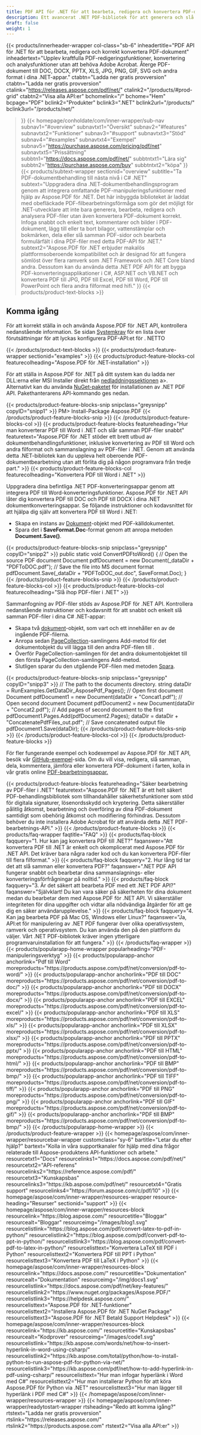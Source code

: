 ```yaml
---
title: PDF API för .NET för att bearbeta, redigera och konvertera PDF-dokument
description: Ett avancerat .NET PDF-bibliotek för att generera och slå samman PDF-dokument. Konvertera PDF till JPG, PDF till Excel och PDF till Word i apparna C#, ASP.NET och VB.NET.
draft: false
weight: 1
---
```

{{< products/innerheader-wrapper col-class="sb-6"
  inheadertitle="PDF API för .NET för att bearbeta, redigera och korrekt konvertera PDF-dokument"
  inheadertext="Upplev kraftfulla PDF-redigeringsfunktioner, konvertering och analysfunktioner utan att behöva Adobe Acrobat. Återge PDF-dokument till DOC, DOCX, PPTX, XLS, JPG, PNG, GIF, SVG och andra format i dina .NET-appar."
  ctabtn="Ladda ner gratis provversion"
  ctabtn="Ladda ner gratis provversion"
  ctalink="https://releases.aspose.com/pdf/net/"
  ctalink2="/products/#prod-grid"
  ctabtn2="Visa alla API:er"
  bchomelink="/"
  bchome="Hem"
  bcpage="PDF"
  bclink2="Produkter"
  bclink3=".NET"
  bclink2url="/products/"
  bclink3url="/products/net/"
  >}}
{{< homepage/conholdate/com/inner-wrapper/sub-nav 
subnav1="#overview"
subnavtxt1="Översikt" 
subnav2="#features"
subnavtxt2="Funktioner" 
subnav3="#support"
subnavtxt3="Stöd" 
subnav4="#examples"
subnavtxt4="Exempel" 
subnav5="https://purchase.aspose.com/pricing/pdf/net"
subnavtxt5="Prissättning" 
subbtn1="https://docs.aspose.com/pdf/net/"
subbtntxt1="Lära sig"
subbtn2="https://purchase.aspose.com/buy"
subbtntxt2="köpa"
>}}
   {{< products/subtext-wrapper
   sectionid="overview"
   subtitle="Ta PDF-dokumentbehandling till nästa nivå i C# .NET"
   subtext="Uppgradera dina .NET-dokumentbehandlingsprogram genom att integrera omfattande PDF-manipuleringsfunktioner med hjälp av Aspose.PDF för .NET. Det här inbyggda biblioteket är laddat med obefläckade PDF-filbearbetningsförmåga som gör det möjligt för .NET-utvecklare att inte bara generera, bearbeta, redigera och analysera PDF-filer utan även konvertera PDF-dokument korrekt. Infoga snabbt och enkelt text, kommentarer och bilder i PDF-dokument, lägg till eller ta bort bilagor, vattenstämplar och bokmärken, dela eller slå samman PDF-sidor och bearbeta formulärfält i dina PDF-filer med detta PDF-API för .NET."
   subtext2="Aspose.PDF för .NET erbjuder makalös plattformsoberoende kompatibilitet och är designad för att fungera sömlöst över flera ramverk som .NET Framework och .NET Core bland andra. Dessutom kan du använda detta .NET PDF API för att bygga PDF-konverteringsapplikationer i C#, ASP.NET och VB.NET och konvertera PDF till JPG, PDF till Excel, PDF till Word, PDF till PowerPoint och flera andra filformat med hifi."
   >}} 
   {{< products/product-text-blocks >}}
   <h2>Komma igång</h2>
   <p>För att korrekt ställa in och använda Aspose.PDF för .NET API, kontrollera nedanstående information. Se sidan <a href="https://docs.aspose.com/pdf/net/system-requirements/">Systemkrav</a> för en lista över förutsättningar för att lyckas konfigurera PDF-API:et för . NETTO</p>
   {{< /products/product-text-blocks >}}
{{< products/product-feature-wrapper
sectionid="examples"
>}}
{{< products/product-feature-blocks-col
featurecolheading="Aspose.PDF för .NET-installation"
>}}
<p>För att ställa in Aspose.PDF för .NET på ditt system kan du ladda ner DLL:erna eller MSI Installer direkt från <a href="https://releases.aspose.com/pdf/net/">nedladdningssektionen</a> a>. Alternativt kan du använda <a href="https://www.nuget.org/packages/Aspose.PDF/">NuGet-paketet</a> för installationen av .NET PDF API. Pakethanterarens API-kommando ges nedan.</p>
{{< products/product-feature-blocks-snip
 snipclass="greysnipp"
 copyID="snipp1"
>}}
PM> Install-Package Aspose.PDF
{{< /products/product-feature-blocks-snip >}}
{{< /products/product-feature-blocks-col >}}
{{< products/product-feature-blocks
featureheading="Hur man konverterar PDF till Word i .NET och slår samman PDF-filer snabbt"
featuretext="Aspose.PDF för .NET stöder ett brett utbud av dokumentbehandlingsfunktioner, inklusive konvertering av PDF till Word och andra filformat och sammanslagning av PDF-filer i .NET. Genom att använda detta .NET-bibliotek kan du uppleva helt oberoende PDF-dokumentbearbetning utan att förlita dig på någon programvara från tredje part."
>}}
{{< products/product-feature-blocks-col
 featurecolheading="Konvertera PDF till Word i .NET"
>}}
<p>Uppgradera dina befintliga .NET PDF-konverteringsappar genom att integrera PDF till Word-konverteringsfunktioner. Aspose.PDF för .NET API låter dig konvertera PDF till DOC och PDF till DOCX i dina .NET dokumentkonverteringsappar. Se följande instruktioner och kodavsnittet för att hjälpa dig själv att konvertera PDF till Word i .NET:</p>
<ul>
   <li>Skapa en instans av <a href="https://reference.aspose.com/pdf/net/aspose.pdf/document/">Dokument</a>-objekt med PDF-källdokumentet.</li>
   <li>Spara det i <strong>SaveFormat.Doc</strong>-format genom att anropa metoden <strong>Document.Save()</strong>.</li>
</ul>
{{< products/product-feature-blocks-snip
 snipclass="greysnipp"
 copyID="snipp2"
>}}
public static void ConvertPDFtoWord()
{
    // Open the source PDF document
    Document pdfDocument = new Document(_dataDir + "PDFToDOC.pdf");
    // Save the file into MS document format
    pdfDocument.Save(_dataDir + "PDFToDOC_out.doc", SaveFormat.Doc);
}
{{< /products/product-feature-blocks-snip >}}
{{< /products/product-feature-blocks-col >}}
{{< products/product-feature-blocks-col
 featurecolheading="Slå ihop PDF-filer i .NET"
>}}
<p>Sammanfogning av PDF-filer stöds av Aspose.PDF för .NET API. Kontrollera nedanstående instruktioner och kodavsnitt för att snabbt och enkelt slå samman PDF-filer i dina C# .NET-appar:</p>
<ul>
   <li>Skapa två <a href="https://reference.aspose.com/pdf/net/aspose.pdf/document">dokument</a>-objekt, som vart och ett innehåller en av de ingående PDF-filerna.</li>
   <li>Anropa sedan <a href="https://reference.aspose.com/pdf/net/aspose.pdf/pagecollection">PageCollection</a>-samlingens Add-metod för det dokumentobjekt du vill lägga till den andra PDF-filen till .</li>
   <li>Överför PageCollection-samlingen för det andra dokumentobjektet till den första PageCollection-samlingens Add-metod.</li>
   <li>Slutligen sparar du den utgående PDF-filen med metoden <a href="https://reference.aspose.com/pdf/net/aspose.pdf.document/save/methods/4">Spara</a>.</li>
</ul>
{{< products/product-feature-blocks-snip
snipclass="greysnipp"
copyID="snipp3"
>}}
// The path to the documents directory.
string dataDir = RunExamples.GetDataDir_AsposePdf_Pages();
// Open first document
Document pdfDocument1 = new Document(dataDir + "Concat1.pdf");
// Open second document
Document pdfDocument2 = new Document(dataDir + "Concat2.pdf");
// Add pages of second document to the first
pdfDocument1.Pages.Add(pdfDocument2.Pages);
dataDir = dataDir + "ConcatenatePdfFiles_out.pdf";
// Save concatenated output file
pdfDocument1.Save(dataDir);
{{< /products/product-feature-blocks-snip >}}
{{< /products/product-feature-blocks-col >}}
{{< /products/product-feature-blocks >}}
   <p class="col-lg-12">För fler fungerande exempel och kodexempel av Aspose.PDF för .NET API, besök vår <a href="https://github.com/aspose-pdf/Aspose.PDF-for-.NET/tree/master/Examples">GitHub-exempel</a>-sida. Om du vill visa, redigera, slå samman, dela, kommentera, jämföra eller konvertera PDF-dokument i farten, kolla in vår gratis online <a href="https://products.aspose.app/pdf/family" >PDF-bearbetningsappar.</a></p>
{{< products/product-feature-blocks
featureheading="Säker bearbetning av PDF-filer i .NET"
featuretext="Aspose.PDF för .NET är ett helt säkert PDF-behandlingsbibliotek som tillhandahåller säkerhetsfunktioner som stöd för digitala signaturer, lösenordsskydd och kryptering. Detta säkerställer pålitlig åtkomst, bearbetning och överföring av dina PDF-dokument samtidigt som obehörig åtkomst och modifiering förhindras. Dessutom behöver du inte installera Adobe Acrobat för att använda detta .NET PDF-bearbetnings-API."
>}}
   {{< /products/product-feature-blocks >}}
   {{< products/faq-wrapper
   faqtitle="FAQ"
>}}
   {{< products/faq-block
 faqquery="1. Hur kan jag konvertera PDF till .NET?"
 faqanswer="Att konvertera PDF till .NET är enkelt och okomplicerat med Aspose.PDF för .NET API. Det kräver bara några rader kod och du kan konvertera PDF-filer till flera filformat."
>}}
   {{< products/faq-block 
 faqquery="2. Hur lång tid tar det att slå samman eller konvertera PDF?"
 faqanswer=".NET PDF API fungerar snabbt och bearbetar dina sammanslagnings- eller konverteringsförfrågningar på nolltid."
>}}
   {{< products/faq-block
 faqquery="3. Är det säkert att bearbeta PDF med ett .NET PDF API?"
 faqanswer="Självklart! Du kan vara säker på säkerheten för dina dokument medan du bearbetar dem med Aspose.PDF för .NET API. Vi säkerställer integriteten för dina uppgifter och vidtar alla nödvändiga åtgärder för att ge dig en säker användarupplevelse."
>}}
   {{< products/faq-block
 faqquery="4. Kan jag bearbeta PDF på Mac OS, Windows eller Linux?"
 faqanswer="Ja, API:et för manipulering av .NET PDF fungerar över olika operativsystem, ramverk och operativsystem. Du kan använda den på den plattform du väljer. Vårt .NET PDF-bibliotek kräver ingen ytterligare programvaruinstallation för att fungera."
>}}
   {{< /products/faq-wrapper >}}
   {{< products/popularapp-home-wrapper
   popularheading="PDF-manipuleringsverktyg"
   >}}
   {{< products/popularapp-anchor
 anchorlink="Pdf till Word"
 moreproducts="https://products.aspose.com/pdf/net/conversion/pdf-to-word/"
>}} 
   {{< products/popularapp-anchor
 anchorlink="PDF till DOC"
 moreproducts="https://products.aspose.com/pdf/net/conversion/pdf-to-doc/"
>}} 
   {{< products/popularapp-anchor
 anchorlink="PDF till DOCX"
 moreproducts="https://products.aspose.com/pdf/net/conversion/pdf-to-docx/"
>}} 
   {{< products/popularapp-anchor
 anchorlink="PDF till EXCEL"
 moreproducts="https://products.aspose.com/pdf/net/conversion/pdf-to-excel/"
>}} 
   {{< products/popularapp-anchor
 anchorlink="PDF till XLS"
 moreproducts="https://products.aspose.com/pdf/net/conversion/pdf-to-xls/"
>}} 
   {{< products/popularapp-anchor
 anchorlink="PDF till XLSX"
 moreproducts="https://products.aspose.com/pdf/net/conversion/pdf-to-xlsx/"
>}} 
   {{< products/popularapp-anchor
 anchorlink="PDF till PPTX"
 moreproducts="https://products.aspose.com/pdf/net/conversion/pdf-to-pptx/"
>}} 
   {{< products/popularapp-anchor
 anchorlink="PDF till HTML"
 moreproducts="https://products.aspose.com/pdf/net/conversion/pdf-to-html/"
>}} 
   {{< products/popularapp-anchor
 anchorlink="PDF till BMP"
 moreproducts="https://products.aspose.com/pdf/net/conversion/pdf-to-bmp/"
>}} 
   {{< products/popularapp-anchor
 anchorlink="PDF till TIFF"
 moreproducts="https://products.aspose.com/pdf/net/conversion/pdf-to-tiff/"
>}} 
   {{< products/popularapp-anchor
 anchorlink="PDF till PNG"
 moreproducts="https://products.aspose.com/pdf/net/conversion/pdf-to-png/"
>}} 
   {{< products/popularapp-anchor
 anchorlink="PDF till GIF"
 moreproducts="https://products.aspose.com/pdf/net/conversion/pdf-to-gif/"
>}} 
   {{< products/popularapp-anchor
 anchorlink="PDF till BMP"
 moreproducts="https://products.aspose.com/pdf/net/conversion/pdf-to-bmp/"
>}}  
   {{< /products/popularapp-home-wrapper >}}
   {{< /products/product-feature-wrapper >}}
{{< homepage/aspose/com/inner-wrapper/resourcebar-wrapper
customclass="sy-6"
bartitle="Letar du efter hjälp?"
bartext="Kolla in våra supportkanaler för hjälp med dina frågor relaterade till Aspose-produktens API-funktioner och arbete."
 resourcetxt1="Docs"
 resourcelinks1="https://docs.aspose.com/pdf/net/"
 resourcetxt2="API-referens"
 resourcelinks2="https://reference.aspose.com/pdf/" 
 resourcetxt3="Kunskapsbas"
 resourcelinks3="https://kb.aspose.com/pdf/net/"
 resourcetxt4="Gratis support"
 resourcelinks4="https://forum.aspose.com/c/pdf/10"
>}}
{{< homepage/aspose/com/inner-wrapper/resources-wrapper
 resource-heading="Resurser"
 sectionid="support"
>}}
{{< homepage/aspose/com/inner-wrapper/resources-block
 resourcelink="https://blog.aspose.com/"
 resourcetitle="Bloggar"
 resourcealt="Bloggar"
 resourceimg="/images/blog1.svg"
 resourcelistlink="https://blog.aspose.com/pdf/convert-latex-to-pdf-in-python/"
 resourcelistlink2="https://blog.aspose.com/pdf/convert-pdf-to-ppt-in-python/"
 resourcelistlink3="https://blog.aspose.com/pdf/convert-pdf-to-latex-in-python/"
 resourcelisttext="Konvertera LaTeX till PDF i Python"
 resourcelisttext2="Konvertera PDF till PPT i Python"
 resourcelisttext3="Konvertera PDF till LaTeX i Python"
>}}
{{< homepage/aspose/com/inner-wrapper/resources-block
 resourcelink="https://docs.aspose.com/"
 resourcetitle="Dokumentation"
 resourcealt="Dokumentation"
 resourceimg="/img/docs1.svg"
 resourcelistlink="https://docs.aspose.com/pdf/net/key-features/"
 resourcelistlink2="https://www.nuget.org/packages/Aspose.PDF/"
 resourcelistlink3="https://helpdesk.aspose.com/"
 resourcelisttext="Aspose.PDF för .NET-funktioner"
 resourcelisttext2="Installera Aspose.PDF för .NET NuGet Package"
 resourcelisttext3="Aspose.PDF för .NET Betald Support Helpdesk"
>}}
{{< homepage/aspose/com/inner-wrapper/resources-block
 resourcelink="https://kb.aspose.com/"
 resourcetitle="Kunskapsbas"
 resourcealt="Kodprover"
 resourceimg="/images/code1.svg"
 resourcelistlink="https://kb.aspose.com/words/net/how-to-insert-hyperlink-in-word-using-csharp/"
 resourcelistlink2="https://kb.aspose.com/total/python/how-to-install-python-to-run-aspose-pdf-for-python-via-net/"
 resourcelistlink3="https://kb.aspose.com/pdf/net/how-to-add-hyperlink-in-pdf-using-csharp/"
 resourcelisttext="Hur man infogar hyperlänk i Word med C#"
resourcelisttext2="Hur man installerar Python för att köra Aspose.PDF för Python via .NET"
resourcelisttext3="Hur man lägger till hyperlänk i PDF med C#"
>}}
{{< /homepage/aspose/com/inner-wrapper/resources-wrapper >}}
{{< homepage/aspose/com/inner-wrapper/readytostart-wrapper
rtsheading="Redo att komma igång?"
rtstext="Ladda ner gratis provversion"
rtslink="https://releases.aspose.com/"
rtslink2="https://products.aspose.com"
rtstext2="Visa alla API:er"
>}}
